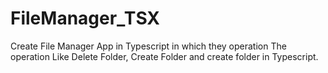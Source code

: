 # FileManager_TSX
Create File Manager App in Typescript in which they operation The operation Like Delete Folder, Create Folder and create folder in Typescript.
